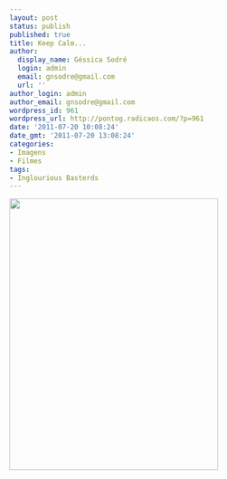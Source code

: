 ```yaml
---
layout: post
status: publish
published: true
title: Keep Calm...
author:
  display_name: Géssica Sodré
  login: admin
  email: gnsodre@gmail.com
  url: ''
author_login: admin
author_email: gnsodre@gmail.com
wordpress_id: 961
wordpress_url: http://pontog.radicaos.com/?p=961
date: '2011-07-20 10:08:24'
date_gmt: '2011-07-20 13:08:24'
categories:
- Imagens
- Filmes
tags:
- Inglourious Basterds
---
```

<p><a href="http://pontog.radicaos.com/wp-content/uploads/2011/07/tumblr_logavffYyd1qba4qio1_400.png"><img class="aligncenter size-full wp-image-962" title="Keep Calm..." src="http://pontog.radicaos.com/wp-content/uploads/2011/07/tumblr_logavffYyd1qba4qio1_400.png" alt="" width="369" height="480" /></a></p>
